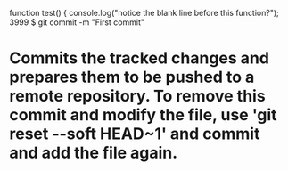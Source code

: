 function test() {
  console.log("notice the blank line before this function?");
  3999
  $ git commit -m "First commit"
# Commits the tracked changes and prepares them to be pushed to a remote repository. To remove this commit and modify the file, use 'git reset --soft HEAD~1' and commit and add the file again.
